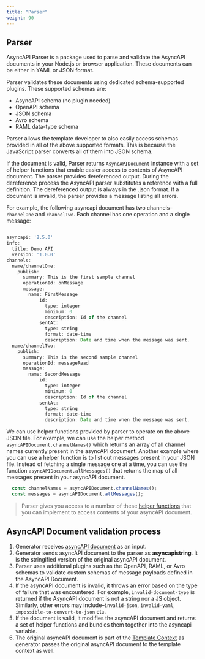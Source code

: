 ```yaml
---
title: "Parser"
weight: 90
---
```


## Parser

AsyncAPI Parser is a package used to parse and validate the AsyncAPI documents in your Node.js or browser application. These documents can be either in YAML or JSON format.

Parser validates these documents using dedicated schema-supported plugins. These supported schemas are:

- AsyncAPI schema (no plugin needed)
- OpenAPI schema
- JSON schema
- Avro schema
- RAML data-type schema

Parser allows the template developer to also easily access schemas provided in all of the above supported formats. This is because the JavaScript parser converts all of them into JSON schema.

If the document is valid, Parser returns `AsyncAPIDocument` instance with a set of helper functions that enable easier access to contents of AsyncAPI document. The parser provides dereferenced output. During the dereference process the AsyncAPI parser substitutes a reference with a full definition. The dereferenced output is always in the .json format. If a document is invalid, the parser provides a message listing all errors. 

For example, the following asyncapi document has two channels–`channelOne` and `channelTwo`. Each channel has one operation and a single message:

```js

asyncapi: '2.5.0'
info:
  title: Demo API
  version: '1.0.0'
channels:
  name/channelOne:
    publish:
      summary: This is the first sample channel
      operationId: onMessage
      message:
        name: FirstMessage
            id:
              type: integer
              minimum: 0
              description: Id of the channel
            sentAt:
              type: string
              format: date-time
              description: Date and time when the message was sent.
  name/channelTwo:
    publish:
      summary: This is the second sample channel
      operationId: messageRead
      message:
        name: SecondMessage
            id:
              type: integer
              minimum: 0
              description: Id of the channel
            sentAt:
              type: string
              format: date-time
              description: Date and time when the message was sent.

```
We can use helper functions provided by parser to operate on the above JSON file. For example, we can use the helper method `asyncAPIDocument.channelNames()` which returns an array of all channel names currently present in the asyncAPI document. Another example where you can use a helper function is to list out messages present in your JSON file. Instead of fetching a single message one at a time, you can use the function `asyncAPIDocument.allMessages()` that returns the map of all messages present in your asyncAPI document.

```js
  const channelNames = asyncAPIDocument.channelNames();
  const messages = asyncAPIDocument.allMessages();
```

> Parser gives you access to a number of these [helper functions](https://github.com/asyncapi/parser-js/blob/master/API.md) that you can implement to access contents of your asyncAPI document. 

## AsyncAPI Document validation process

1. Generator receives [asyncAPI document](https://github.com/asyncapi/generator/blob/master/docs/asyncapi-document.md) as an input.
2. Generator sends asyncAPI document to the parser as **asyncapistring**. It is the stringified version of the original asyncAPI document.
3. Parser uses additional plugins such as the OpenAPI, RAML, or Avro schemas to validate custom schemas of message payloads defined in the AsyncAPI Document.
4. If the asyncAPI document is invalid, it throws an error based on the type of failure that was encountered. For example, `invalid-document-type` is returned if the AsyncAPI document is not a string nor a JS object. Similarly, other errors may include–`invalid-json`, `invalid-yaml`, `impossible-to-convert-to-json` etc.
5. If the document is valid, it modifies the asyncAPI document and returns a set of helper functions and bundles them together into the asyncapi variable.
6. The original asyncAPI document is part of the [Template Context](https://github.com/asyncapi/generator/blob/master/docs/template-context.md) as generator passes the original asyncAPI document to the template context as well.	


